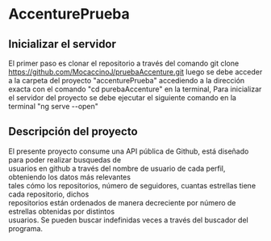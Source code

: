 # AccenturePrueba

## Inicializar el servidor

El primer paso es clonar el repositorio a través del comando git clone https://github.com/MocaccinoJ/pruebaAccenture.git
luego se debe acceder a la carpeta del proyecto "accenturePrueba" accediendo a la dirección exacta con el
comando "cd purebaAccenture" en la terminal, Para inicializar el servidor del proyecto se debe ejecutar
el siguiente comando en la terminal "ng serve --open"

## Descripción del proyecto

El presente proyecto consume una API pública de Github, está diseñado para poder realizar busquedas de  
usuarios en github a través del nombre de usuario de cada perfil, obteniendo los datos más relevantes  
tales cómo los repositorios, número de seguidores, cuantas estrellas tiene cada repositorio, dichos  
repositorios están ordenados de manera decreciente por número de estrellas obtenidas por distintos  
usuarios. Se pueden buscar indefinidas veces a través del buscador del programa.
